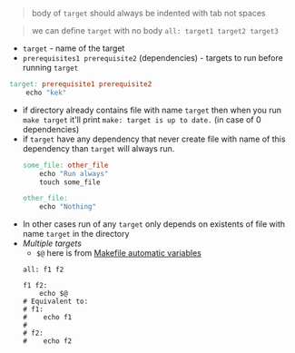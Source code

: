> body of `target` should always be indented with tab not spaces

> we can define `target` with no body `all: target1 target2 target3`

- `target` - name of the target
- `prerequisites1 prerequisite2` (dependencies) - targets to run before running `target`
```makefile
target: prerequisite1 prerequisite2 
	echo "kek"
```
-  if directory already contains file with name `target` then when you run `make target` it'll print `make: target is up to date.` (in case of 0 dependencies)
-  if `target` have any dependency that never create file with name of this dependency than `target` will always run.
	```makefile
	some_file: other_file
		echo "Run always"
		touch some_file

	other_file:
		echo "Nothing"
	```
- In other cases run of any `target` only depends on existents of file with name `target` in the directory
- *Multiple targets* 
	- `$@` here is from [Makefile automatic variables](Makefile%20automatic%20variables.md)
	```
	all: f1 f2

	f1 f2:
		echo $@
	# Equivalent to:
	# f1:
	#	 echo f1
	#
	# f2:
	#	 echo f2
	```